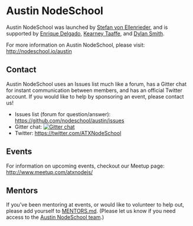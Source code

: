 # Austin NodeSchool #

Austin NodeSchool was launched by [Stefan von Ellenrieder](https://twitter.com/stefanmve), and is supported by [Enrique Delgado](https://twitter.com/enriquedelgado), [Kearney Taaffe](https://twitter.com/k_taaffe), and [Dylan Smith](https://twitter.com/dylants).

For more information on Austin NodeSchool, please visit: http://nodeschool.io/austin

## Contact ##

Austin NodeSchool uses an Issues list much like a forum, has a Gitter chat for instant communication between members, and has an official Twitter account. If you would like to help by sponsoring an event, please contact us!

*   Issues list (forum for question/answer): https://github.com/nodeschool/austin/issues
*   Gitter chat: [![Gitter chat](https://badges.gitter.im/nodeschool/austin.png)](https://gitter.im/nodeschool/austin)
*   Twitter: https://twitter.com/ATXNodeSchool

## Events ##

For information on upcoming events, checkout our Meetup page: http://www.meetup.com/atxnodejs/

## Mentors ##

If you've been mentoring at events, or would like to volunteer to help out, please add yourself to [MENTORS.md](https://github.com/nodeschool/austin/blob/master/MENTORS.md). (Please let us know if you need access to the [Austin NodeSchool team](https://github.com/orgs/nodeschool/teams/austin).)
